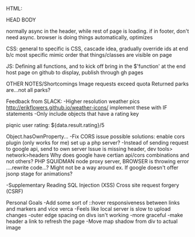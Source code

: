HTML:
<!-- "everything" generally speaking...invisible --> HEAD
<!-- everything visible --> BODY
normally async in the header, while rest of page is loading. if in footer, don't need async. browser is doing things automatically, optimizes
 
CSS:
general to specific is CSS, cascade idea, gradually override
ids at end b/c most specific
mimic order that things/classes are visible on page

JS:
Defining all functions, and to kick off bring in the $'function' at the end
host page on github to display, publish through gh pages

OTHER NOTES/Shortcomings
Image requests exceed quota
Returned parks are...not all parks? 

Feedback from SLACK:
-Higher resolution weather pics
  http://erikflowers.github.io/weather-icons/ 
  implement these with IF statements
-Only include objects that have a rating key
  <p>piqnic user rating: ${data.result.rating}/5</p>
  Object.hasOwnProperty...
-Fix CORS issue
  possible solutions:
    enable cors plugin (only works for me)
    set up a php server?
      -Instead of sending request to google api, send to own server
        Issue is missing header, dev tools> network>headers
    Why does google have certian api/cors combinations and not others? 
      PHP
      SQUIDMAN
      node proxy server, BROWSER is throwing error
    ....rewrite code...?
    Might not be a way around
      ex. If google doesn't offer jsonp
      stage for animations? 
    
-Supplementary Reading
    SQL Injection (XSS)
    Cross site request forgery (CSRF)
    
  
Personal Goals
-Add some sort of ::hover responsiveness between links and markers and vice verca
-Feels like local server is slow to upload changes
-outer edge spacing on divs isn't working
-more graceful 
-make header a link to refresh the page
-Move map shadow from div to actual image